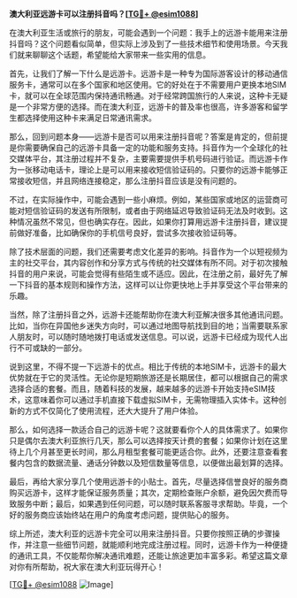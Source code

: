 **澳大利亚远游卡可以注册抖音吗？[[TG💪+ @esim1088](https://t.me/s/esim1088)]**

在澳大利亚生活或旅行的朋友，可能会遇到一个问题：我手上的远游卡能用来注册抖音吗？这个问题看似简单，但实际上涉及到了一些技术细节和使用场景。今天我们就来聊聊这个话题，希望能给大家带来一些实用的信息。

首先，让我们了解一下什么是远游卡。远游卡是一种专为国际游客设计的移动通信服务卡，通常可以在多个国家和地区使用。它的好处在于不需要用户更换本地SIM卡，就可以在全球范围内保持通讯畅通。对于经常跨国旅行的人来说，这种卡无疑是一个非常方便的选择。而在澳大利亚，远游卡的普及率也很高，许多游客和留学生都选择使用这种卡来满足日常通讯需求。

那么，回到问题本身——远游卡是否可以用来注册抖音呢？答案是肯定的，但前提是你需要确保自己的远游卡具备一定的功能和服务支持。抖音作为一个全球化的社交媒体平台，其注册过程并不复杂，主要需要提供手机号码进行验证。而远游卡作为一张移动电话卡，理论上是可以用来接收短信验证码的。只要你的远游卡能够正常接收短信，并且网络连接稳定，那么注册抖音应该是没有问题的。

不过，在实际操作中，可能会遇到一些小麻烦。例如，某些国家或地区的运营商可能对短信验证码的发送有所限制，或者由于网络延迟导致验证码无法及时收到。这种情况虽然不常见，但也确实存在。因此，如果你打算用远游卡注册抖音，建议提前做好准备，比如确保你的手机信号良好，尝试多次接收验证码等。

除了技术层面的问题，我们还需要考虑文化差异的影响。抖音作为一个以短视频为主的社交平台，其内容创作和分享方式与传统的社交媒体有所不同。对于初次接触抖音的用户来说，可能会觉得有些陌生或不适应。因此，在注册之前，最好先了解一下抖音的基本规则和操作方法，这样可以让你更快地上手并享受这个平台带来的乐趣。

当然，除了注册抖音之外，远游卡还能帮助你在澳大利亚解决很多其他通讯问题。比如，当你在异国他乡迷失方向时，可以通过地图导航找到目的地；当需要联系家人朋友时，可以随时随地拨打电话或发送信息。可以说，远游卡已经成为现代人出行不可或缺的一部分。

说到这里，不得不提一下远游卡的优点。相比于传统的本地SIM卡，远游卡的最大优势就在于它的灵活性。无论你是短期旅游还是长期居住，都可以根据自己的需求选择合适的套餐。而且，随着科技的发展，越来越多的远游卡开始支持eSIM技术，这意味着你可以通过手机直接下载虚拟SIM卡，无需物理插入实体卡。这种创新的方式不仅简化了使用流程，还大大提升了用户体验。

那么，如何选择一款适合自己的远游卡呢？这就要看你个人的具体需求了。如果你只是偶尔去澳大利亚旅行几天，那么可以选择按天计费的套餐；如果你计划在这里待上几个月甚至更长时间，那么月租型套餐可能更适合你。此外，还要注意查看套餐内包含的数据流量、通话分钟数以及短信数量等信息，以便做出最划算的选择。

最后，再给大家分享几个使用远游卡的小贴士。首先，尽量选择信誉良好的服务商购买远游卡，这样才能保证服务质量；其次，定期检查账户余额，避免因欠费而导致服务中断；最后，如果遇到任何问题，可以随时联系客服寻求帮助。毕竟，一个好的服务商应该始终站在用户的角度考虑问题，提供贴心的服务。

综上所述，澳大利亚的远游卡完全可以用来注册抖音。只要你按照正确的步骤操作，并注意一些细节问题，就能顺利地完成注册过程。同时，远游卡作为一种便捷的通讯工具，不仅能帮你解决通讯难题，还能让旅途更加丰富多彩。希望这篇文章对你有所帮助，祝大家在澳大利亚玩得开心！

[[TG💪+ @esim1088](https://t.me/s/esim1088) ![Image](https://i.postimg.cc/4NQfJmqS/Snipaste-2025-05-13-00-14-12.png)]
